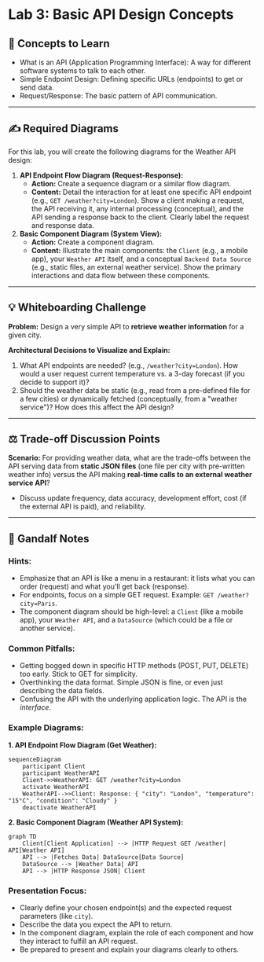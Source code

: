 # Lab 3: Basic API Design Concepts

## 🎯 Concepts to Learn

- What is an API (Application Programming Interface): A way for different software systems to talk to each other.
- Simple Endpoint Design: Defining specific URLs (endpoints) to get or send data.
- Request/Response: The basic pattern of API communication.

---

## ✍️ Required Diagrams

For this lab, you will create the following diagrams for the Weather API design:

1.  **API Endpoint Flow Diagram (Request-Response):**
    - **Action:** Create a sequence diagram or a similar flow diagram.
    - **Content:** Detail the interaction for at least one specific API endpoint (e.g., `GET /weather?city=London`). Show a client making a request, the API receiving it, any internal processing (conceptual), and the API sending a response back to the client. Clearly label the request and response data.
2.  **Basic Component Diagram (System View):**
    - **Action:** Create a component diagram.
    - **Content:** Illustrate the main components: the `Client` (e.g., a mobile app), your `Weather API` itself, and a conceptual `Backend Data Source` (e.g., static files, an external weather service). Show the primary interactions and data flow between these components.

---

## 💡 Whiteboarding Challenge

**Problem:** Design a very simple API to **retrieve weather information** for a given city.

**Architectural Decisions to Visualize and Explain:**

1.  What API endpoints are needed? (e.g., `/weather?city=London`). How would a user request current temperature vs. a 3-day forecast (if you decide to support it)?
2.  Should the weather data be static (e.g., read from a pre-defined file for a few cities) or dynamically fetched (conceptually, from a "weather service")? How does this affect the API design?

---

## ⚖️ Trade-off Discussion Points

**Scenario:** For providing weather data, what are the trade-offs between the API serving data from **static JSON files** (one file per city with pre-written weather info) versus the API making **real-time calls to an external weather service API**?

- Discuss update frequency, data accuracy, development effort, cost (if the external API is paid), and reliability.

---

## 🧙 Gandalf Notes

### Hints:

- Emphasize that an API is like a menu in a restaurant: it lists what you can order (request) and what you'll get back (response).
- For endpoints, focus on a simple GET request. Example: `GET /weather?city=Paris`.
- The component diagram should be high-level: a `Client` (like a mobile app), your `Weather API`, and a `DataSource` (which could be a file or another service).

### Common Pitfalls:

- Getting bogged down in specific HTTP methods (POST, PUT, DELETE) too early. Stick to GET for simplicity.
- Overthinking the data format. Simple JSON is fine, or even just describing the data fields.
- Confusing the API with the underlying application logic. The API is the _interface_.

### Example Diagrams:

**1. API Endpoint Flow Diagram (Get Weather):**

```mermaid
sequenceDiagram
    participant Client
    participant WeatherAPI
    Client->>WeatherAPI: GET /weather?city=London
    activate WeatherAPI
    WeatherAPI-->>Client: Response: { "city": "London", "temperature": "15°C", "condition": "Cloudy" }
    deactivate WeatherAPI
```

**2. Basic Component Diagram (Weather API System):**

```mermaid
graph TD
    Client[Client Application] --> |HTTP Request GET /weather| API[Weather API]
    API --> |Fetches Data| DataSource[Data Source]
    DataSource --> |Weather Data| API
    API --> |HTTP Response JSON| Client
```

### Presentation Focus:

- Clearly define your chosen endpoint(s) and the expected request parameters (like `city`).
- Describe the data you expect the API to return.
- In the component diagram, explain the role of each component and how they interact to fulfill an API request.
- Be prepared to present and explain your diagrams clearly to others.
